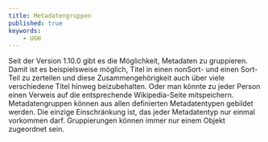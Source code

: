 ```yaml
---
title: Metadatengruppen
published: true
keywords:
    - UGH
---
```


Seit der Version 1.10.0 gibt es die Möglichkeit, Metadaten zu gruppieren. Damit ist es beispielsweise möglich, Titel in einen nonSort- und einen Sort-Teil zu zerteilen und diese Zusammengehörigkeit auch über viele verschiedene Titel hinweg beizubehalten. Oder man könnte zu jeder Person einen Verweis auf die entsprechende Wikipedia-Seite mitspeichern. Metadatengruppen können aus allen definierten Metadatentypen gebildet werden. Die einzige Einschränkung ist, das jeder Metadatentyp nur einmal vorkommen darf. Gruppierungen können immer nur einem Objekt zugeordnet sein.

